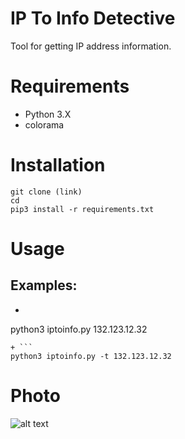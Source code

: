 # IP To Info Detective

Tool for getting IP address information.

# Requirements
+ Python 3.X
+ colorama

# Installation
```
git clone (link)
cd
pip3 install -r requirements.txt
``` 

# Usage
## Examples:
+ ```
python3 iptoinfo.py
132.123.12.32
```
+ ```
python3 iptoinfo.py -t 132.123.12.32
```

# Photo
![alt text](https://github.com/rady1337/IPtoInfoDetective/img/example.png?raw=true)

